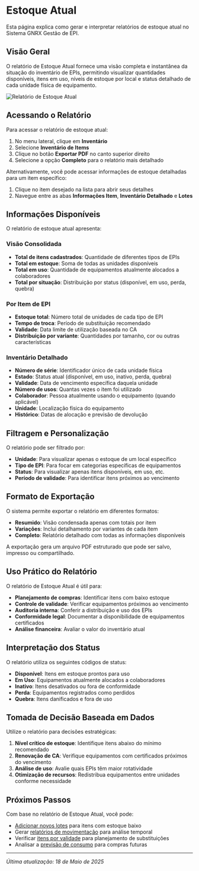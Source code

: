 # Estoque Atual

Esta página explica como gerar e interpretar relatórios de estoque atual no Sistema GNRX Gestão de EPI.

## Visão Geral

O relatório de Estoque Atual fornece uma visão completa e instantânea da situação do inventário de EPIs, permitindo visualizar quantidades disponíveis, itens em uso, níveis de estoque por local e status detalhado de cada unidade física de equipamento.

![Relatório de Estoque Atual](../../../assets/images/relatorio-estoque-atual.png)

## Acessando o Relatório

Para acessar o relatório de estoque atual:

1. No menu lateral, clique em **Inventário**
2. Selecione **Inventário de Items**
3. Clique no botão **Exportar PDF** no canto superior direito
4. Selecione a opção **Completo** para o relatório mais detalhado

Alternativamente, você pode acessar informações de estoque detalhadas para um item específico:

1. Clique no item desejado na lista para abrir seus detalhes
2. Navegue entre as abas **Informações Item**, **Inventário Detalhado** e **Lotes**

## Informações Disponíveis

O relatório de estoque atual apresenta:

### Visão Consolidada
- **Total de itens cadastrados**: Quantidade de diferentes tipos de EPIs
- **Total em estoque**: Soma de todas as unidades disponíveis
- **Total em uso**: Quantidade de equipamentos atualmente alocados a colaboradores
- **Total por situação**: Distribuição por status (disponível, em uso, perda, quebra)

### Por Item de EPI
- **Estoque total**: Número total de unidades de cada tipo de EPI
- **Tempo de troca**: Período de substituição recomendado
- **Validade**: Data limite de utilização baseada no CA
- **Distribuição por variante**: Quantidades por tamanho, cor ou outras características

### Inventário Detalhado
- **Número de série**: Identificador único de cada unidade física
- **Estado**: Status atual (disponível, em uso, inativo, perda, quebra)
- **Validade**: Data de vencimento específica daquela unidade
- **Número de usos**: Quantas vezes o item foi utilizado
- **Colaborador**: Pessoa atualmente usando o equipamento (quando aplicável)
- **Unidade**: Localização física do equipamento
- **Histórico**: Datas de alocação e previsão de devolução

## Filtragem e Personalização

O relatório pode ser filtrado por:

- **Unidade**: Para visualizar apenas o estoque de um local específico
- **Tipo de EPI**: Para focar em categorias específicas de equipamentos
- **Status**: Para visualizar apenas itens disponíveis, em uso, etc.
- **Período de validade**: Para identificar itens próximos ao vencimento

## Formato de Exportação

O sistema permite exportar o relatório em diferentes formatos:

- **Resumido**: Visão condensada apenas com totais por item
- **Variações**: Inclui detalhamento por variantes de cada item
- **Completo**: Relatório detalhado com todas as informações disponíveis

A exportação gera um arquivo PDF estruturado que pode ser salvo, impresso ou compartilhado.

## Uso Prático do Relatório

O relatório de Estoque Atual é útil para:

- **Planejamento de compras**: Identificar itens com baixo estoque
- **Controle de validade**: Verificar equipamentos próximos ao vencimento
- **Auditoria interna**: Conferir a distribuição e uso dos EPIs
- **Conformidade legal**: Documentar a disponibilidade de equipamentos certificados
- **Análise financeira**: Avaliar o valor do inventário atual

## Interpretação dos Status

O relatório utiliza os seguintes códigos de status:

- **Disponível**: Itens em estoque prontos para uso
- **Em Uso**: Equipamentos atualmente alocados a colaboradores
- **Inativo**: Itens desativados ou fora de conformidade
- **Perda**: Equipamentos registrados como perdidos
- **Quebra**: Itens danificados e fora de uso

## Tomada de Decisão Baseada em Dados

Utilize o relatório para decisões estratégicas:

1. **Nível crítico de estoque**: Identifique itens abaixo do mínimo recomendado
2. **Renovação de CA**: Verifique equipamentos com certificados próximos do vencimento
3. **Análise de uso**: Avalie quais EPIs têm maior rotatividade
4. **Otimização de recursos**: Redistribua equipamentos entre unidades conforme necessidade

## Próximos Passos

Com base no relatório de Estoque Atual, você pode:

- [Adicionar novos lotes](../lotes/adicionar-lote.md) para itens com estoque baixo
- Gerar [relatórios de movimentação](./movimentacao-estoque.md) para análise temporal
- Verificar [itens por validade](./items-por-validade.md) para planejamento de substituições
- Analisar a [previsão de consumo](./previsao-consumo.md) para compras futuras

---

*Última atualização: 18 de Maio de 2025*